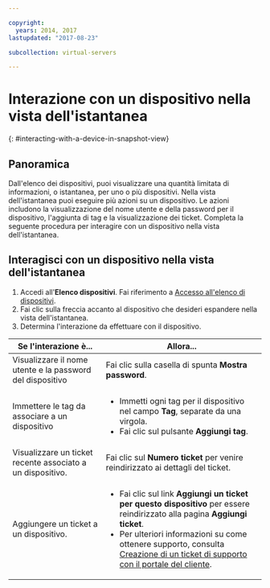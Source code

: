 ```yaml
---

copyright:
  years: 2014, 2017
lastupdated: "2017-08-23"

subcollection: virtual-servers

---
```


# Interazione con un dispositivo nella vista dell'istantanea
{: #interacting-with-a-device-in-snapshot-view}

## Panoramica

Dall'elenco dei dispositivi, puoi visualizzare una quantità limitata di informazioni, o istantanea, per uno o più dispositivi. Nella vista dell'istantanea puoi eseguire più azioni su un dispositivo. Le azioni includono la visualizzazione del nome utente e della password per il dispositivo, l'aggiunta di tag e la visualizzazione dei ticket. Completa la seguente procedura per interagire con un dispositivo nella vista dell'istantanea.

## Interagisci con un dispositivo nella vista dell'istantanea

1. Accedi all'**Elenco dispositivi**. Fai riferimento a [Accesso all'elenco di dispositivi](/docs/vsi?topic=virtual-servers-managing-virtual-servers).
2. Fai clic sulla freccia accanto al dispositivo che desideri espandere nella vista dell'istantanea.
3. Determina l'interazione da effettuare con il dispositivo.

|Se l'interazione è...|Allora...|
|---|---|
|Visualizzare il nome utente e la password del dispositivo|Fai clic sulla casella di spunta **Mostra password**.|
|Immettere le tag da associare a un dispositivo|<ul><li>Immetti ogni tag per il dispositivo nel campo **Tag**, separate da una virgola.</li><li>Fai clic sul pulsante **Aggiungi tag**.</li></ul>|
|Visualizzare un ticket recente associato a un dispositivo.|Fai clic sul **Numero ticket** per venire reindirizzato ai dettagli del ticket.|
|Aggiungere un ticket a un dispositivo.|<ul><li>Fai clic sul link **Aggiungi un ticket per questo dispositivo** per essere reindirizzato alla pagina **Aggiungi ticket**.</li><li>Per ulteriori informazioni su come ottenere supporto, consulta [Creazione di un ticket di supporto con il portale del cliente](/docs/customer-portal?topic=customer-portal-customerportal_support).</li></ul>|
